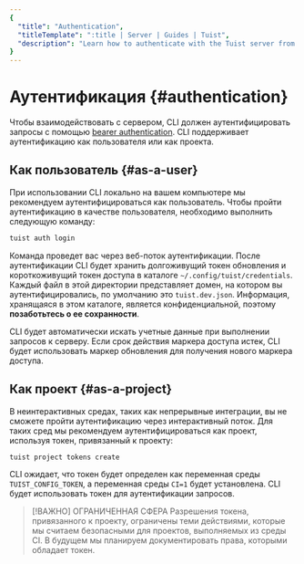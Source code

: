 ```yaml
---
{
  "title": "Authentication",
  "titleTemplate": ":title | Server | Guides | Tuist",
  "description": "Learn how to authenticate with the Tuist server from the CLI."
}
---
```

# Аутентификация {#authentication}

Чтобы взаимодействовать с сервером, CLI должен аутентифицировать запросы с
помощью [bearer
authentication](https://swagger.io/docs/specification/authentication/bearer-authentication/).
CLI поддерживает аутентификацию как пользователя или как проекта.

## Как пользователь {#as-a-user}

При использовании CLI локально на вашем компьютере мы рекомендуем
аутентифицироваться как пользователь. Чтобы пройти аутентификацию в качестве
пользователя, необходимо выполнить следующую команду:

```bash
tuist auth login
```

Команда проведет вас через веб-поток аутентификации. После аутентификации CLI
будет хранить долгоживущий токен обновления и короткоживущий токен доступа в
каталоге `~/.config/tuist/credentials`. Каждый файл в этой директории
представляет домен, на котором вы аутентифицировались, по умолчанию это
`tuist.dev.json`. Информация, хранящаяся в этом каталоге, является
конфиденциальной, поэтому **позаботьтесь о ее сохранности**.

CLI будет автоматически искать учетные данные при выполнении запросов к серверу.
Если срок действия маркера доступа истек, CLI будет использовать маркер
обновления для получения нового маркера доступа.

## Как проект {#as-a-project}

В неинтерактивных средах, таких как непрерывные интеграции, вы не сможете пройти
аутентификацию через интерактивный поток. Для таких сред мы рекомендуем
аутентифицироваться как проект, используя токен, привязанный к проекту:

```bash
tuist project tokens create
```

CLI ожидает, что токен будет определен как переменная среды
`TUIST_CONFIG_TOKEN`, а переменная среды `CI=1` будет установлена. CLI будет
использовать токен для аутентификации запросов.

> [!ВАЖНО] ОГРАНИЧЕННАЯ СФЕРА Разрешения токена, привязанного к проекту,
> ограничены теми действиями, которые мы считаем безопасными для проектов,
> выполняемых из среды CI. В будущем мы планируем документировать права,
> которыми обладает токен.
